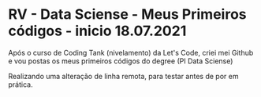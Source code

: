 # RV - Data Sciense -  Meus Primeiros códigos - inicio 18.07.2021

 Após o curso de Coding Tank (nivelamento) da Let's Code, criei mei Github e vou postas os meus primeiros códigos do degree (PI Data Sciense)
 
 Realizando uma alteração de linha remota, para testar antes de por em prática.
